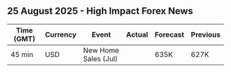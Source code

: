 ## 25 August 2025 - High Impact Forex News

| Time (GMT) | Currency | Event | Actual | Forecast | Previous |
|------|----------|-------|--------|----------|----------|
| 45 min | USD | New Home Sales (Jul) |  | 635K | 627K |
